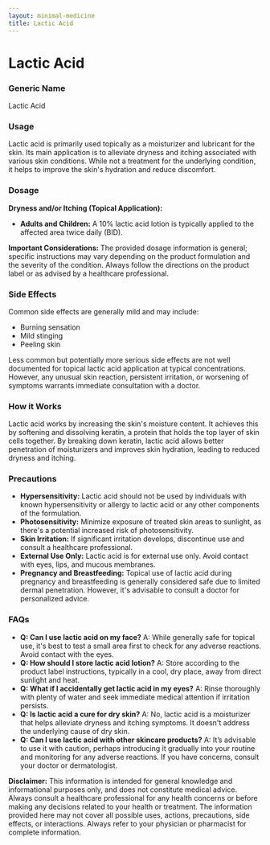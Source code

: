 ```yaml
---
layout: minimal-medicine
title: Lactic Acid
---
```


# Lactic Acid
### Generic Name
Lactic Acid

### Usage
Lactic acid is primarily used topically as a moisturizer and lubricant for the skin. Its main application is to alleviate dryness and itching associated with various skin conditions. While not a treatment for the underlying condition, it helps to improve the skin's hydration and reduce discomfort.


### Dosage
**Dryness and/or Itching (Topical Application):**

* **Adults and Children:**  A 10% lactic acid lotion is typically applied to the affected area twice daily (BID).

**Important Considerations:**  The provided dosage information is general; specific instructions may vary depending on the product formulation and the severity of the condition. Always follow the directions on the product label or as advised by a healthcare professional.


### Side Effects
Common side effects are generally mild and may include:

* Burning sensation
* Mild stinging
* Peeling skin

Less common but potentially more serious side effects are not well documented for topical lactic acid application at typical concentrations.  However, any unusual skin reaction, persistent irritation, or worsening of symptoms warrants immediate consultation with a doctor.


### How it Works
Lactic acid works by increasing the skin's moisture content. It achieves this by softening and dissolving keratin, a protein that holds the top layer of skin cells together. By breaking down keratin, lactic acid allows better penetration of moisturizers and improves skin hydration, leading to reduced dryness and itching.


### Precautions
* **Hypersensitivity:** Lactic acid should not be used by individuals with known hypersensitivity or allergy to lactic acid or any other components of the formulation.
* **Photosensitivity:**  Minimize exposure of treated skin areas to sunlight, as there's a potential increased risk of photosensitivity.
* **Skin Irritation:**  If significant irritation develops, discontinue use and consult a healthcare professional.
* **External Use Only:** Lactic acid is for external use only. Avoid contact with eyes, lips, and mucous membranes.
* **Pregnancy and Breastfeeding:** Topical use of lactic acid during pregnancy and breastfeeding is generally considered safe due to limited dermal penetration. However, it's advisable to consult a doctor for personalized advice.


### FAQs

* **Q: Can I use lactic acid on my face?** A: While generally safe for topical use, it's best to test a small area first to check for any adverse reactions.  Avoid contact with the eyes.
* **Q: How should I store lactic acid lotion?** A: Store according to the product label instructions, typically in a cool, dry place, away from direct sunlight and heat.
* **Q: What if I accidentally get lactic acid in my eyes?** A: Rinse thoroughly with plenty of water and seek immediate medical attention if irritation persists.
* **Q: Is lactic acid a cure for dry skin?** A: No, lactic acid is a moisturizer that helps alleviate dryness and itching symptoms. It doesn't address the underlying cause of dry skin.
* **Q: Can I use lactic acid with other skincare products?** A: It’s advisable to use it with caution, perhaps introducing it gradually into your routine and monitoring for any adverse reactions.  If you have concerns, consult your doctor or dermatologist.


**Disclaimer:** This information is intended for general knowledge and informational purposes only, and does not constitute medical advice. Always consult a healthcare professional for any health concerns or before making any decisions related to your health or treatment.  The information provided here may not cover all possible uses, actions, precautions, side effects, or interactions.  Always refer to your physician or pharmacist for complete information.
